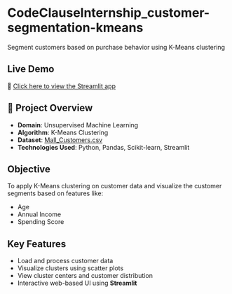 # CodeClauseInternship_customer-segmentation-kmeans
Segment customers based on purchase behavior using K-Means clustering
## Live Demo
🔗 [Click here to view the Streamlit app](https://codeclauseinternshipcustomer-segmentation-kmeans-cn9h9hrc2zqk7.streamlit.app/)
## 📌 Project Overview

- **Domain**: Unsupervised Machine Learning
- **Algorithm**: K-Means Clustering
- **Dataset**: [Mall_Customers.csv](Mall_Customers.csv)
- **Technologies Used**: Python, Pandas, Scikit-learn, Streamlit

## Objective

To apply K-Means clustering on customer data and visualize the customer segments based on features like:

- Age
- Annual Income
- Spending Score

## Key Features

- Load and process customer data
- Visualize clusters using scatter plots
- View cluster centers and customer distribution
- Interactive web-based UI using **Streamlit**
